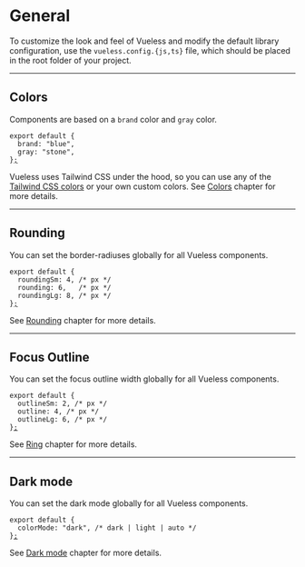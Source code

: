 # General

To customize the look and feel of Vueless and modify the default library configuration, use the `vueless.config.{js,ts}` file, which should be placed in the root folder of your project.

***

## Colors

Components are based on a `brand` color and `gray` color.

<pre class="language-js" data-title="vueless.config.{js,ts}"><code class="lang-js">export default {
  brand: "blue",
  gray: "stone",
}<a data-footnote-ref href="#user-content-fn-1">;</a>
</code></pre>

Vueless uses Tailwind CSS under the hood, so you can use any of the [Tailwind CSS colors](https://tailwindcss.com/docs/customizing-colors#color-palette-reference) or your own custom colors. See [Colors](colors.md) chapter for more details.

***

## Rounding

You can set the border-radiuses globally for all Vueless components.

<pre class="language-js" data-title="vueless.config.{js,ts}"><code class="lang-js">export default {
  roundingSm: 4, /* px */
  rounding: 6,   /* px */
  roundingLg: 8, /* px */
}<a data-footnote-ref href="#user-content-fn-2">;</a>
</code></pre>

See [Rounding](rounding.md) chapter for more details.

***

## Focus Outline

You can set the focus outline width globally for all Vueless components.

<pre class="language-js" data-title="vueless.config.{js,ts}"><code class="lang-js">export default {
  outlineSm: 2, /* px */
  outline: 4, /* px */
  outlineLg: 6, /* px */
}<a data-footnote-ref href="#user-content-fn-3">;</a>
</code></pre>

See [Ring](ring.md) chapter for more details.

***

## Dark mode

You can set the dark mode globally for all Vueless components.&#x20;

<pre class="language-js" data-title="vueless.config.{js,ts}"><code class="lang-js">export default {
  colorMode: "dark", /* dark | light | auto */
}<a data-footnote-ref href="#user-content-fn-4">;</a>
</code></pre>

See [Dark mode](dark-mode.md) chapter for more details.



[^1]: 

[^2]: 

[^3]: 

[^4]: 
